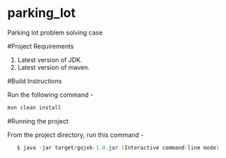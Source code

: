 # parking_lot
Parking lot problem solving case

#Project Requirements

1. Latest version of JDK.
2. Latest version of maven.


#Build Instructions

Run the following command -
```sh
mvn clean install
```

#Running the project

From the project directory, run this command - 

```java
   $ java -jar target/gojek-1.0.jar (Interactive command-line mode)
```
